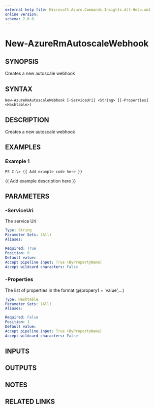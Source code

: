 ```yaml
---
external help file: Microsoft.Azure.Commands.Insights.dll-Help.xml
online version: 
schema: 2.0.0
---
```


# New-AzureRmAutoscaleWebhook
## SYNOPSIS
Creates a new autoscale webhook

## SYNTAX

```
New-AzureRmAutoscaleWebhook [-ServiceUri] <String> [[-Properties] <Hashtable>]
```

## DESCRIPTION
Creates a new autoscale webhook

## EXAMPLES

### Example 1
```
PS C:\> {{ Add example code here }}
```

{{ Add example description here }}

## PARAMETERS

### -ServiceUri
The service Uri

```yaml
Type: String
Parameter Sets: (All)
Aliases: 

Required: True
Position: 0
Default value: 
Accept pipeline input: True (ByPropertyName)
Accept wildcard characters: False
```

### -Properties
The list of properties in the format @(propery1 = 'value',...)

```yaml
Type: Hashtable
Parameter Sets: (All)
Aliases: 

Required: False
Position: 1
Default value: 
Accept pipeline input: True (ByPropertyName)
Accept wildcard characters: False
```

## INPUTS

## OUTPUTS

## NOTES

## RELATED LINKS


